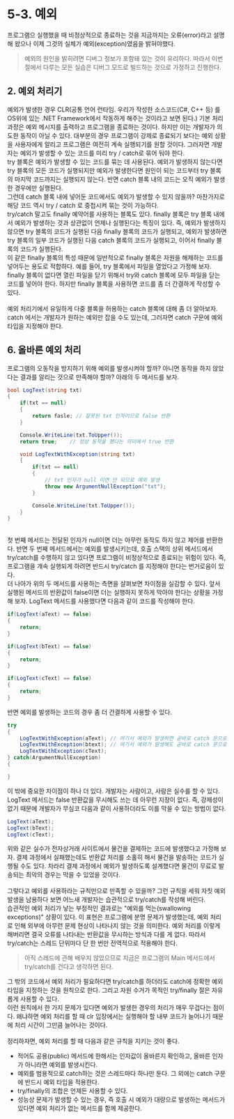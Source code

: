 # 5-3. 예외
프로그램으 실행했을 때 비정상적으로 종료하는 것을 지금까지는 오류(error)라고 설명해 왔으나 이제 그것의 실체가 예외(exception)였음을 밝혀야했다.
<br>

> 예외의 원인을 밝히려면 디버그 정보가 포함돼 있는 것이 유리하다. 따라서 이번 절에서 다루는 모든 실습은 디버그 모드로 빌드하는 것으로 가정하고 진행한다.

## 2. 예외 처리기
예외가 발생한 경우 CLR(공통 언어 런타임. 우리가 작성한 소스코드(C#, C++ 등) 를 OS위에 있는 .NET Framework에서 작동하게 해주는 것이라고 보면 된다.) 기본 처리 과정은 예외 메시지를 출력하고 프로그램을 종료하는 것이다. 하지만 이는 개발자가 의도한 동작이 아닐 수 있다. 대부분의 경우 프로그램이 강제로 종료되기 보다는 예외 상황을 사용자에게 알리고 프로그램은 여전히 계속 실행되기를 원할 것이다. 그러자면 개발자는 예외가 발생할 수 있는 코드를 미리 try / catch로 묶어 둬야 한다.
<br>
try 블록은 예외가 발생할 수 있는 코드를 묶는 데 사용된다. 예외가 발생하지 않는다면 try 블록의 모든 코드가 실행되지만 예외가 발생한다면 원인이 되는 코드부터 try 블록의 마지막 코드까지는 실행되지 않는다. 반면 catch 블록 내의 코드는 오직 예외가 발생한 경우에만 실행된다. 
<br>
그런데 catch 블록 내에 넣어둔 코드에서도 예외가 발생할 수 있지 않을까? 마찬가지로 해당 코드 역시 try / catch 로 중첩시켜 묶는 것이 가능하다.
<br>
try/catch 말고도 finally 예약어를 사용하는 블록도 있다. finally 블록은 try 블록 내에서 예외가 발생하는 것과 상관없이 언제나 실행된다는 특징이 있다. 즉, 예외가 발생하지 않으면 try 블록의 코드가 실행된 다음 finally 블록의 코드가 실행되고, 예외가 발생하면 try 블록의 일부 코드가 실행된 다음 catch 블록의 코드가 실행되고, 이어서 finally 블록의 코드가 실행된다. 
<br>
이 같은 finally 블록의 특성 때문에 일반적으로 finally 블록은 자원을 해제하는 코드를 넣어두는 용도로 적합하다. 예를 들어, try 블록에서 파일을 열었다고 가정해 보자. finally 블록이 없다면 열린 파일을 닫기 위해서 try와 catch 블록에 모두 파일을 닫는 코드를 넣어야 한다. 하지만 finally 블록을 사용하면 코드를 좀 더 간결하게 작성할 수 있다. 
<br><br>
예외 처리기에서 유일하게 다중 블록을 허용하는 catch 블록에 대해 좀 더 알아보자. catch 에서는 개발자가 원하는 예외만 잡을 수도 있는데, 그러자면 catch 구문에 예외 타입을 지정해야 한다. 

## 6. 올바른 예외 처리
프로그램의 오동작을 방지하기 위해 예외를 발생시켜야 할까? 아니면 동작을 하지 않았다는 결과를 알리는 것으로 만족해야 할까? 아래의 두 메서드를 보자. 

```cs
bool LogText(string txt)
{
    if(txt == null)
    {
        return fasle; // 잘못된 txt 인자이므로 false 반환
    }

    Console.WriteLine(txt.ToUpper());
    return true;    // 정상 동작을 했다는 의미에서 true 반환

    void LogTextWithException(string txt)
    {
        if(txt == null)
        {
            // txt 인자가 null 이면 안 되므로 예외 발생
            throw new ArgumentNullException("txt");
        }

        Console.WriteLine(txt.ToUpper());
    }
}
```

<br>
첫 번째 메서드는 전달된 인자가 null이면 더는 아무런 동작도 하지 않고 제어를 반환한다. 반면 두 번째 메서드에서는 예외를 발생시키는데, 호출 스택의 상위 메서드에서 try/catch를 수행하지 않고 있다면 프로그램이 비정상적으로 종료되는 위험이 있다. 즉, 프로그램을 걔속 실행되게 하려면 반드시 try/catch 를 지정해야 한다는 번거로움이 있다.
<br>
더 나아가 위의 두 메서드를 사용하는 측면을 살펴보면 차이점을 실감할 수 있다. 앞서 실행된 메서드의 반환값이 false이면 더는 실행하지 못하게 막아야 한다는 상황을 가정해 보자. LogText 메서드를 사용했다면 다음과 같이 코드를 작성해야 한다. 

```cs
if(LogText(aText) == false)
{
    return;
}

if(LogText(bText) == false)
{
    return;
}

if(LogText(cText) == false)
{
    return;
}
```
반면 예외를 발생하는 코드의 경우 좀 더 간결하게 사용할 수 있다.

```cs
try
{
    LogTextWithException(aText); // 여기서 예외가 발생하면 곧바로 catch 문으로 이동
    LogTextWithException(btext); // 여기서 예외가 발생해도 곧바로 catch 문으로 이동
    LogTextWithException(cText); 
} catch(ArgumentNullException)
{

}
```
이 밖에 중요한 차이점이 하나 더 있다. 개발자는 사람이고, 사람은 실수를 할 수 있다. LogText 메서드는 false 반환값을 무시해도 쓰는 데 아무런 지장이 없다. 즉, 강제성이 없기 때문에 개발자가 무심코 다음과 같이 사용하더라도 이를 막을 수 있는 방법이 없다. 

```cs
LogText(aText);
LogText(bText);
LogText(cText);
```
위와 같은 실수가 전자상거래 사이트에서 물건을 결제하는 코드에 발생했다고 가정해 보자. 결제 과정에서 실패했는데도 반환값 처리를 소홀히 해서 물건을 발송하는 코드가 실행될 수도 있다. 차라리 결제 과정에서 예외가 발생하도록 설계했다면 물건이 무료로 발송되는 최악의 경우는 막을 수 있었을 것이다. 
<br>
<br>
그렇다고 예외를 사용하라는 규칙만으로 만족할 수 있을까? 그런 규칙을 세워 자칫 예외 발생을 남용하다 보면 어느새 개발자는 습관적으로  try/catch를 작성해 버린다. 
<br>
습관적인 예외 처리가 낳는 부정적인 결과로는 "예외를 먹는(swallowing exceptions)" 상황이 있다. 이 표현은 프로그램에 분명 문제가 발생했는데, 예외 처리로 인해 외부에 아무런 문제 현상이 나타나지 않는 것을 의미한다. 예외 처리를 이렇게 해버리면 결국 오류를 나타내는 반환값을 무시하는 방식과 다를 게 없다. 따라서 try/catch는 스레드 단위마다 단 한 번만 전역적으로 적용해야 한다. 
<br>
 
> 아직 스레드에 관해 배우지 않았으므로 지금은 프로그램의 Main 메서드에서 try/catch를 건다고 생각하면 된다. 

그 밖의 코드에서 예외 처리가 필요하다면 try/catch를 하더라도 catch에 정확한 예외 타입을 지정하는 것을 원칙으로 한다. 그리고 자원 수거가 목적인 try/finally 절은 자유롭게 사용할 수 있다.
<br>
이런 원칙에서 한 가지 문제가 있다면 예외가 발생한 경우의 처리가 매우 무겁다는 점이다. 왜냐하면 예외 처리를 할 때 clr 입장에서는 실행해야 할 내부 코드가 늘어나기 때문에 처리 시간이 그만큼 늘어나는 것이다. 
<br> 
<br>
정리하자면, 예외 처리를 할 때 다음과 같은 규칙을 지키는 것이 좋다. 

* 적어도 공용(public) 메서드에 한해서는 인자값이 올바른지 확인하고, 올바른 인자가 아니라면 예외를 발생시킨다. <br>
* 예외를 범용적으로 catch하는 것은 스레드마다 하나만 둔다. 그 외에는 catch 구문에 반드시 예외 타입을 적용한다. <br>
* try/finally의 조합은 언제든 사용할 수 있다. <br>
* 성능상 문제가 발생할 수 있는 경우, 즉 호출 시 예외가 대량으로 발생하는 메서드가 있다면 예외 처리가 없는 메서드를 함께 제공한다. <br>